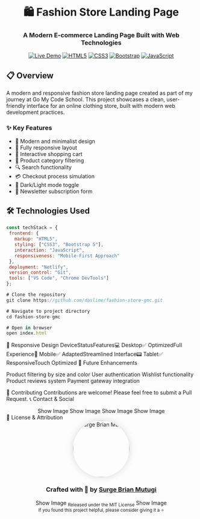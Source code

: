<div align="center">

# 🛍️ Fashion Store Landing Page

### A Modern E-commerce Landing Page Built with Web Technologies

[![Live Demo](https://img.shields.io/badge/Live_Demo-View_Site-blue?style=for-the-badge&logo=netlify)](https://surgebrianclothing.netlify.app/)
[![HTML5](https://img.shields.io/badge/HTML5-E34F26?style=for-the-badge&logo=html5&logoColor=white)](https://github.com/daslime)
[![CSS3](https://img.shields.io/badge/CSS3-1572B6?style=for-the-badge&logo=css3&logoColor=white)](https://github.com/daslime)
[![Bootstrap](https://img.shields.io/badge/Bootstrap-563D7C?style=for-the-badge&logo=bootstrap&logoColor=white)](https://github.com/daslime)
[![JavaScript](https://img.shields.io/badge/JavaScript-F7DF1E?style=for-the-badge&logo=javascript&logoColor=black)](https://github.com/daslime)

</div>

## 📋 Overview

A modern and responsive fashion store landing page created as part of my journey at Go My Code School. This project showcases a clean, user-friendly interface for an online clothing store, built with modern web development practices.

### ✨ Key Features

- 🎨 Modern and minimalist design
- 📱 Fully responsive layout
- 🛒 Interactive shopping cart
- 👕 Product category filtering
- 🔍 Search functionality
- 💳 Checkout process simulation
- 🌙 Dark/Light mode toggle
- 🎯 Newsletter subscription form

## 🛠️ Technologies Used

```javascript
const techStack = {
 frontend: {
   markup: "HTML5",
   styling: ["CSS3", "Bootstrap 5"],
   interaction: "JavaScript",
   responsiveness: "Mobile-First Approach"
 },
 deployment: "Netlify",
 version_control: "Git",
 tools: ["VS Code", "Chrome DevTools"]
};

# Clone the repository
git clone https://github.com/daslime/fashion-store-gmc.git

# Navigate to project directory
cd fashion-store-gmc

# Open in browser
open index.html


```
📱 Responsive Design
DeviceStatusFeatures💻 Desktop✅ OptimizedFull Experience📱 Mobile✅ AdaptedStreamlined Interface📟 Tablet✅ ResponsiveTouch Optimized
🎯 Future Enhancements

 Product filtering by size and color
 User authentication
 Wishlist functionality
 Product reviews system
 Payment gateway integration

🤝 Contributing
Contributions are welcome! Please feel free to submit a Pull Request.
📞 Contact & Social
<div align="center">
Show Image
Show Image
Show Image
Show Image
</div>
📄 License & Attribution
<div align="center">
  <img src="https://avatars.githubusercontent.com/u/160673325?v=4" width="150px" style="border-radius: 50%; box-shadow: 0 0 20px rgba(0,0,0,0.15);" alt="Surge Brian Mutugi"/>
  <h3>Crafted with 💖 by <a href="https://github.com/daslime">Surge Brian Mutugi</a></h3>
Show Image
<sub>Released under the MIT License</sub>
Show Image
</div>

<div align="center">
  <sub>If you found this project helpful, please consider giving it a ⭐</sub>
</div>

